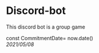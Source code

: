 # Discord-bot
This discord bot is a group 
game

const CommitmentDate= now.date() <br /> 
*2021/05/08* 

